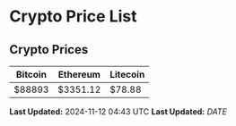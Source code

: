 # Crypto Price List

## Crypto Prices
| Bitcoin | Ethereum | Litecoin |
| ------- | -------- | -------- |
| $88893 | $3351.12 | $78.88 |
**Last Updated:** 2024-11-12 04:43 UTC
**Last Updated:** $DATE$
